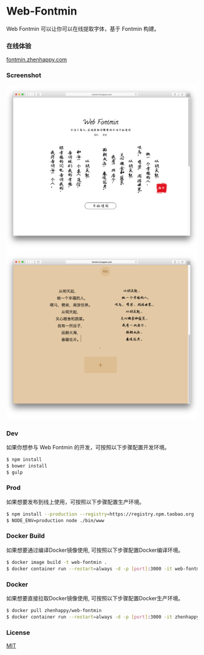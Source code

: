 # Web-Fontmin

Web Fontmin 可以让你可以在线提取字体，基于 Fontmin 构建。

### 在线体验

[fontmin.zhenhappy.com](https://fontmin.zhenhappy.com)

### Screenshot

![page-1](https://raw.githubusercontent.com/zhenhappy/web-fontmin/master/public/img/page-1.png)
![page-2](https://raw.githubusercontent.com/zhenhappy/web-fontmin/master/public/img/page-2.png)


### Dev

如果你想参与 Web Fontmin 的开发，可按照以下步骤配置开发环境。

```bash
$ npm install
$ bower install
$ gulp
```

### Prod

如果想要发布到线上使用，可按照以下步骤配置生产环境。

```bash
$ npm install --production --registry=https://registry.npm.taobao.org
$ NODE_ENV=production node ./bin/www
```

### Docker Build

如果想要通过编译Docker镜像使用, 可按照以下步骤配置Docker编译环境。

```bash
$ docker image build -t web-fontmin .
$ docker container run --restart=always -d -p [port]:3000 -it web-fontmin
```

### Docker

如果想要直接拉取Docker镜像使用, 可按照以下步骤配置Docker生产环境。

```bash
$ docker pull zhenhappy/web-fontmin
$ docker container run --restart=always -d -p [port]:3000 -it zhenhappy/web-fontmin
```

### License

  [MIT](LICENSE)
